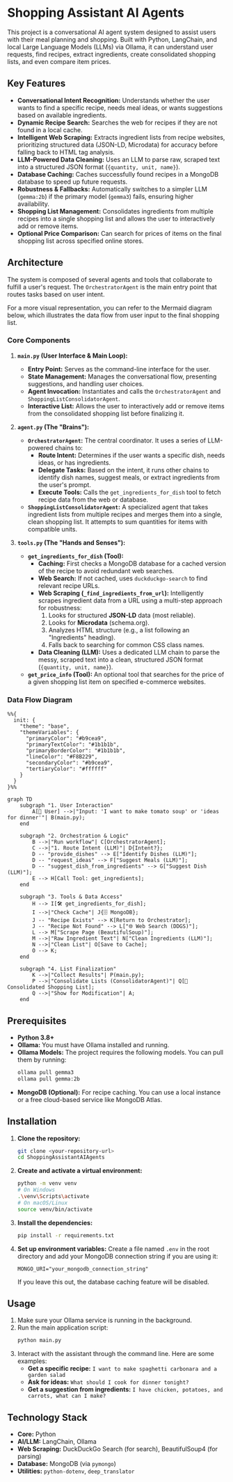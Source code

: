 # Shopping Assistant AI Agents

This project is a conversational AI agent system designed to assist users with their meal planning and shopping. Built with Python, LangChain, and local Large Language Models (LLMs) via Ollama, it can understand user requests, find recipes, extract ingredients, create consolidated shopping lists, and even compare item prices.

## Key Features

*   **Conversational Intent Recognition:** Understands whether the user wants to find a specific recipe, needs meal ideas, or wants suggestions based on available ingredients.
*   **Dynamic Recipe Search:** Searches the web for recipes if they are not found in a local cache.
*   **Intelligent Web Scraping:** Extracts ingredient lists from recipe websites, prioritizing structured data (JSON-LD, Microdata) for accuracy before falling back to HTML tag analysis.
*   **LLM-Powered Data Cleaning:** Uses an LLM to parse raw, scraped text into a structured JSON format (`{quantity, unit, name}`).
*   **Database Caching:** Caches successfully found recipes in a MongoDB database to speed up future requests.
*   **Robustness & Fallbacks:** Automatically switches to a simpler LLM (`gemma:2b`) if the primary model (`gemma3`) fails, ensuring higher availability.
*   **Shopping List Management:** Consolidates ingredients from multiple recipes into a single shopping list and allows the user to interactively add or remove items.
*   **Optional Price Comparison:** Can search for prices of items on the final shopping list across specified online stores.

## Architecture

The system is composed of several agents and tools that collaborate to fulfill a user's request. The `OrchestratorAgent` is the main entry point that routes tasks based on user intent.

For a more visual representation, you can refer to the Mermaid diagram below, which illustrates the data flow from user input to the final shopping list.

### Core Components

1.  **`main.py` (User Interface & Main Loop):**
    *   **Entry Point:** Serves as the command-line interface for the user.
    *   **State Management:** Manages the conversational flow, presenting suggestions, and handling user choices.
    *   **Agent Invocation:** Instantiates and calls the `OrchestratorAgent` and `ShoppingListConsolidatorAgent`.
    *   **Interactive List:** Allows the user to interactively add or remove items from the consolidated shopping list before finalizing it.

2.  **`agent.py` (The "Brains"):**
    *   **`OrchestratorAgent`:** The central coordinator. It uses a series of LLM-powered chains to:
        *   **Route Intent:** Determines if the user wants a specific dish, needs ideas, or has ingredients.
        *   **Delegate Tasks:** Based on the intent, it runs other chains to identify dish names, suggest meals, or extract ingredients from the user's prompt.
        *   **Execute Tools:** Calls the `get_ingredients_for_dish` tool to fetch recipe data from the web or database.
    *   **`ShoppingListConsolidatorAgent`:** A specialized agent that takes ingredient lists from multiple recipes and merges them into a single, clean shopping list. It attempts to sum quantities for items with compatible units.

3.  **`tools.py` (The "Hands and Senses"):**
    *   **`get_ingredients_for_dish` (Tool):**
        *   **Caching:** First checks a MongoDB database for a cached version of the recipe to avoid redundant web searches.
        *   **Web Search:** If not cached, uses `duckduckgo-search` to find relevant recipe URLs.
        *   **Web Scraping (`_find_ingredients_from_url`):** Intelligently scrapes ingredient data from a URL using a multi-step approach for robustness:
            1.  Looks for structured **JSON-LD** data (most reliable).
            2.  Looks for **Microdata** (schema.org).
            3.  Analyzes HTML structure (e.g., a list following an "Ingredients" heading).
            4.  Falls back to searching for common CSS class names.
        *   **Data Cleaning (LLM):** Uses a dedicated LLM chain to parse the messy, scraped text into a clean, structured JSON format (`{quantity, unit, name}`).
    *   **`get_price_info` (Tool):** An optional tool that searches for the price of a given shopping list item on specified e-commerce websites.

### Data Flow Diagram

```mermaid
%%{
  init: {
    "theme": "base",
    "themeVariables": {
      "primaryColor": "#b9cea9",
      "primaryTextColor": "#1b1b1b",
      "primaryBorderColor": "#1b1b1b",
      "lineColor": "#F8B229",
      "secondaryColor": "#b9cea9",
      "tertiaryColor": "#ffffff"
    }
  }
}%%

graph TD
    subgraph "1. User Interaction"
        A[👤 User] -->|"Input: 'I want to make tomato soup' or 'ideas for dinner'"| B(main.py);
    end

    subgraph "2. Orchestration & Logic"
        B -->|"Run workflow"| C[OrchestratorAgent];
        C -->|"1. Route Intent (LLM)"| D{Intent?};
        D -- "provide_dishes" --> E["Identify Dishes (LLM)"];
        D -- "request_ideas" --> F["Suggest Meals (LLM)"];
        D -- "suggest_dish_from_ingredients" --> G["Suggest Dish (LLM)"];
        E --> H[Call Tool: get_ingredients];
    end

    subgraph "3. Tools & Data Access"
        H --> I[🛠️ get_ingredients_for_dish];
        I -->|"Check Cache"| J{🗄️ MongoDB};
        J -- "Recipe Exists" --> K[Return to Orchestrator];
        J -- "Recipe Not Found" --> L["🌐 Web Search (DDGS)"];
        L --> M["Scrape Page (BeautifulSoup)"];
        M -->|"Raw Ingredient Text"| N["Clean Ingredients (LLM)"];
        N -->|"Clean List"| O[Save to Cache];
        O --> K;
    end

    subgraph "4. List Finalization"
        K -->|"Collect Results"| P(main.py);
        P -->|"Consolidate Lists (ConsolidatorAgent)"| Q[🛒 Consolidated Shopping List];
        Q -->|"Show for Modification"| A;
    end
```

## Prerequisites

*   **Python 3.8+**
*   **Ollama:** You must have Ollama installed and running.
*   **Ollama Models:** The project requires the following models. You can pull them by running:
    ```sh
    ollama pull gemma3
    ollama pull gemma:2b
    ```
*   **MongoDB (Optional):** For recipe caching. You can use a local instance or a free cloud-based service like MongoDB Atlas.

## Installation

1.  **Clone the repository:**
    ```sh
    git clone <your-repository-url>
    cd ShoppingAssistantAIAgents
    ```

2.  **Create and activate a virtual environment:**
    ```sh
    python -m venv venv
    # On Windows
    .\venv\Scripts\activate
    # On macOS/Linux
    source venv/bin/activate
    ```

3.  **Install the dependencies:**
    ```sh
    pip install -r requirements.txt
    ```

4.  **Set up environment variables:**
    Create a file named `.env` in the root directory and add your MongoDB connection string if you are using it:
    ```
    MONGO_URI="your_mongodb_connection_string"
    ```
    If you leave this out, the database caching feature will be disabled.

## Usage

1.  Make sure your Ollama service is running in the background.
2.  Run the main application script:
    ```sh
    python main.py
    ```
3.  Interact with the assistant through the command line. Here are some examples:
    *   **Get a specific recipe:** `I want to make spaghetti carbonara and a garden salad`
    *   **Ask for ideas:** `What should I cook for dinner tonight?`
    *   **Get a suggestion from ingredients:** `I have chicken, potatoes, and carrots, what can I make?`

## Technology Stack

*   **Core:** Python
*   **AI/LLM:** LangChain, Ollama
*   **Web Scraping:** DuckDuckGo Search (for search), BeautifulSoup4 (for parsing)
*   **Database:** MongoDB (via `pymongo`)
*   **Utilities:** `python-dotenv`, `deep_translator`
